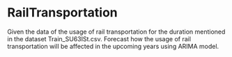 # RailTransportation

Given the data of the usage of rail transportation for the duration mentioned in the dataset Train_SU63ISt.csv. Forecast how the usage of rail transportation will be affected in the upcoming years using ARIMA model.
